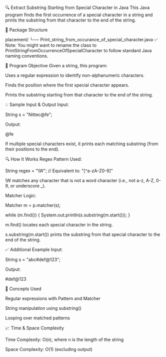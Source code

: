 🔍 Extract Substring Starting from Special Character in Java
This Java program finds the first occurrence of a special character in a string and prints the substring from that character to the end of the string.

📁 Package Structure

placement/
└── Print_string_from_occurance_of_special_character.java
✅ Note: You might want to rename the class to PrintStringFromOccurrenceOfSpecialCharacter to follow standard Java naming conventions.

📝 Program Objective
Given a string, this program:

Uses a regular expression to identify non-alphanumeric characters.

Finds the position where the first special character appears.

Prints the substring starting from that character to the end of the string.

💡 Sample Input & Output
Input:

String s = "Nittec@fe";

Output:

@fe

If multiple special characters exist, it prints each matching substring (from their positions to the end).

🔍 How It Works
Regex Pattern Used:

String regex = "\\W"; // Equivalent to: "[^a-zA-Z0-9]"

\W matches any character that is not a word character (i.e., not a-z, A-Z, 0-9, or underscore _).

Matcher Logic:

Matcher m = p.matcher(s);

while (m.find()) {
    System.out.println(s.substring(m.start()));
}

m.find() locates each special character in the string.

s.substring(m.start()) prints the substring from that special character to the end of the string.

✅ Additional Example
Input:

String s = "abc#def@123";

Output:

#def@123  

🧠 Concepts Used

Regular expressions with Pattern and Matcher

String manipulation using substring()

Looping over matched patterns

📈 Time & Space Complexity

Time Complexity: O(n), where n is the length of the string

Space Complexity: O(1) (excluding output)
